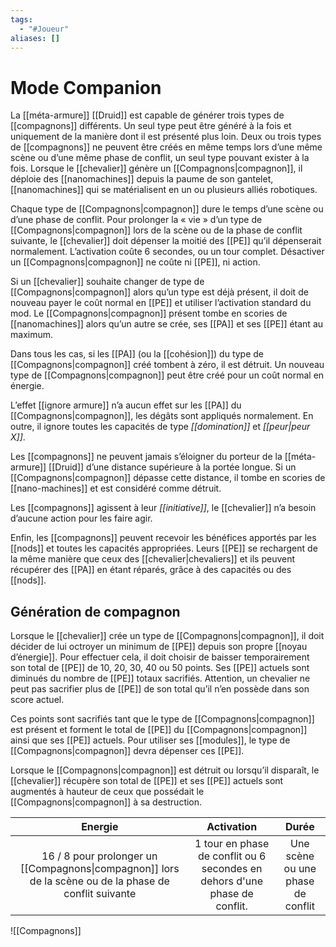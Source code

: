 ```yaml
---
tags:
  - "#Joueur"
aliases: []
---
```

# Mode Companion

La [[méta-armure]] [[Druid]] est capable de générer trois types de [[compagnons]] différents. Un seul type peut être généré à la fois et uniquement de la manière dont il est présenté plus loin. Deux ou trois types de [[compagnons]] ne peuvent être créés en même temps lors d’une même scène ou d’une même phase de conflit, un seul type pouvant exister à la fois. Lorsque le [[chevalier]] génère un [[Compagnons|compagnon]], il déploie des [[nanomachines]] depuis la paume de son gantelet, [[nanomachines]] qui se matérialisent en un ou plusieurs alliés robotiques.

Chaque type de [[Compagnons|compagnon]] dure le temps d’une scène ou d’une phase de conflit. Pour prolonger la « vie » d’un type de [[Compagnons|compagnon]] lors de la scène ou de la phase de conflit suivante, le [[chevalier]] doit dépenser la moitié des [[PE]] qu’il dépenserait normalement. L’activation coûte 6 secondes, ou un tour complet. Désactiver un [[Compagnons|compagnon]] ne coûte ni [[PE]], ni action.

Si un [[chevalier]] souhaite changer de type de [[Compagnons|compagnon]] alors qu’un type est déjà présent, il doit de nouveau payer le coût normal en [[PE]] et utiliser l’activation standard du mod. Le [[Compagnons|compagnon]] présent tombe en scories de [[nanomachines]] alors qu’un autre se crée, ses [[PA]] et ses [[PE]] étant au maximum.

Dans tous les cas, si les [[PA]] (ou la [[cohésion]]) du type de [[Compagnons|compagnon]] créé tombent à zéro, il est détruit. Un nouveau type de [[Compagnons|compagnon]] peut être créé pour un coût normal en énergie.

L’effet [[ignore armure]] n’a aucun effet sur les [[PA]] du [[Compagnons|compagnon]], les dégâts sont appliqués normalement. En outre, il ignore toutes les capacités de type _[[domination]]_ et _[[peur|peur X]]_.

Les [[compagnons]] ne peuvent jamais s’éloigner du porteur de la [[méta-armure]] [[Druid]] d’une distance supérieure à la portée longue. Si un [[Compagnons|compagnon]] dépasse cette distance, il tombe en scories de [[nano-machines]] et est considéré comme détruit.

Les [[compagnons]] agissent à leur _[[initiative]]_, le [[chevalier]] n’a besoin d’aucune action pour les faire agir.

Enfin, les [[compagnons]] peuvent recevoir les bénéfices apportés par les [[nods]] et toutes les capacités appropriées. Leurs [[PE]] se rechargent de la même manière que ceux des [[chevalier|chevaliers]] et ils peuvent récupérer des [[PA]] en étant réparés, grâce à des capacités ou des [[nods]].

## Génération de compagnon

Lorsque le [[chevalier]] crée un type de [[Compagnons|compagnon]], il doit décider de lui octroyer un minimum de [[PE]] depuis son propre [[noyau d’énergie]]. Pour effectuer cela, il doit choisir de baisser temporairement son total de [[PE]] de 10, 20, 30, 40 ou 50 points. Ses [[PE]] actuels sont diminués du nombre de [[PE]] totaux sacrifiés. Attention, un chevalier ne peut pas sacrifier plus de [[PE]] de son total qu’il n’en possède dans son score actuel.

Ces points sont sacrifiés tant que le type de [[Compagnons|compagnon]] est présent et forment le total de [[PE]] du [[Compagnons|compagnon]] ainsi que ses [[PE]] actuels. Pour utiliser ses [[modules]], le type de [[Compagnons|compagnon]] devra dépenser ces [[PE]].

Lorsque le [[Compagnons|compagnon]] est détruit ou lorsqu’il disparaît, le [[chevalier]] récupère son total de [[PE]] et ses [[PE]] actuels sont augmentés à hauteur de ceux que possédait le [[Compagnons|compagnon]] à sa destruction.

|                                                Energie                                                 |                                 Activation                                 |               Durée               |
| :----------------------------------------------------------------------------------------------------: | :------------------------------------------------------------------------: | :-------------------------------: |
| 16 / 8 pour prolonger un [[Compagnons\|compagnon]] lors de la scène ou de la phase de conflit suivante | 1 tour en phase de conflit ou 6 secondes en dehors d'une phase de conflit. | Une scène ou une phase de conflit |
![[Compagnons]]